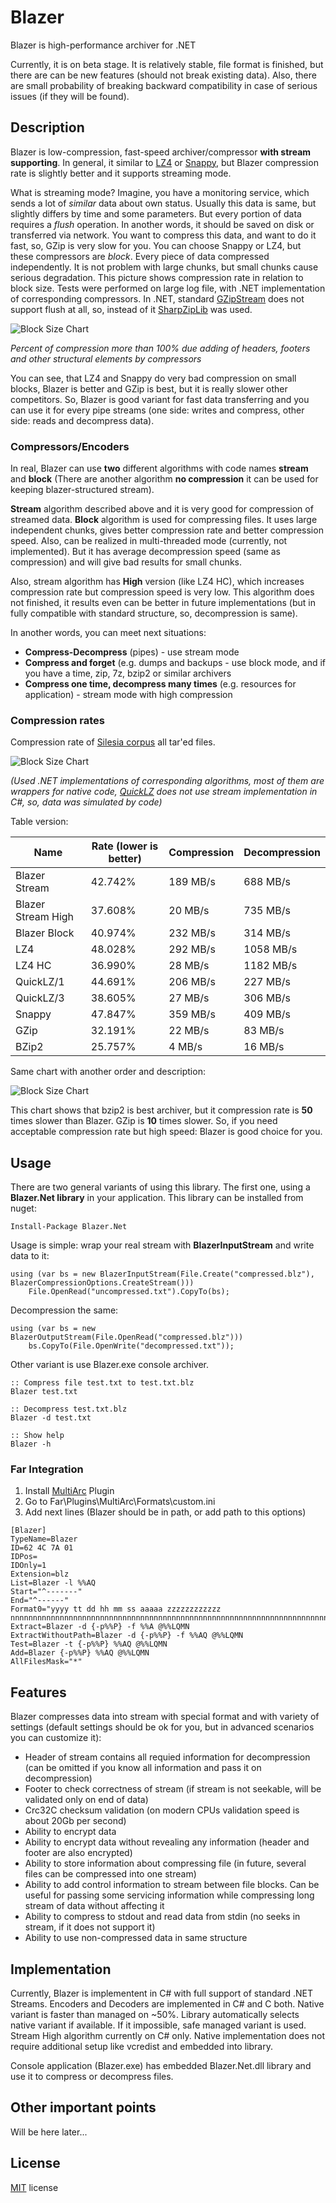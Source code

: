 # Blazer
Blazer is high-performance archiver for .NET

Currently, it is on beta stage. It is relatively stable, file format is finished, but there are can be new features (should not break existing data). Also, there are small probability of 
breaking backward compatibility in case of serious issues (if they will be found).

## Description

Blazer is low-compression, fast-speed archiver/compressor **with stream supporting**.
In general, it similar to [LZ4](http://www.lz4.org/) or [Snappy](http://google.github.io/snappy/), but Blazer compression rate is slightly better and it supports streaming mode.

What is streaming mode? Imagine, you have a monitoring service, which sends a lot of *similar* data about own status. Usually this data is same, but slightly differs by time and some parameters. But every portion of data requires a *flush* operation. In another words, it should be saved on disk or transferred via network.
You want to compress this data, and want to do it fast, so, GZip is very slow for you. You can choose Snappy or LZ4, but these compressors are *block*. Every piece of data compressed independently. It is not problem with large chunks, but small chunks cause serious degradation.
This picture shows compression rate in relation to block size. Tests were performed on large log file, with .NET implementation of corresponding compressors. In .NET, standard [GZipStream](https://msdn.microsoft.com/en-us/library/system.io.compression.gzipstream(v=vs.110).aspx) does not support flush at all, so, instead of it [SharpZipLib](https://icsharpcode.github.io/SharpZipLib/) was used.

![Block Size Chart](Doc/Images/chart_blocksize1.png)

*Percent of compression more than 100% due adding of headers, footers and other structural elements by compressors*

You can see, that LZ4 and Snappy do very bad compression on small blocks, Blazer is better and GZip is best, but it is really slower other competitors. So, Blazer is good variant for fast data transferring and you can use it for every pipe streams (one side: writes and compress, other side: reads and decompress data).

### Compressors/Encoders
In real, Blazer can use **two** different algorithms with code names **stream** and **block** (There are another algorithm **no compression** it can be used for keeping blazer-structured stream).

**Stream** algorithm described above and it is very good for compression of streamed data. 
**Block** algorithm is used for compressing files. It uses large independent chunks, gives better compression rate and better compression speed. Also, can be realized in multi-threaded mode (currently, not implemented). But it has average decompression speed (same as compression) and will give bad results for small chunks.

Also, stream algorithm has **High** version (like LZ4 HC), which increases compression rate but compression speed is very low. This algorithm does not finished, it results even can be better in future implementations (but in fully compatible with standard structure, so, decompression is same).

In another words, you can meet next situations:

* **Compress-Decompress** (pipes) - use stream mode
* **Compress and forget** (e.g. dumps and backups - use block mode, and if you have a time, zip, 7z, bzip2 or similar archivers
* **Compress one time, decompress many times** (e.g. resources for application) - stream mode with high compression

### Compression rates

Compression rate of [Silesia corpus](http://sun.aei.polsl.pl/~sdeor/index.php?page=silesia) all tar'ed files.

![Block Size Chart](Doc/Images/chart_comprrate1.png)

*(Used .NET implementations of corresponding algorithms, most of them are wrappers for native code, [QuickLZ](http://www.quicklz.com/) does not use stream implementation in C#, so, data was simulated by code)*

Table version:

Name                | Rate (lower is better)  | Compression | Decompression 
--------------------|-------------------------|-------------|---------------------------
Blazer Stream       | 42.742%                 | 189 MB/s    | 688 MB/s
Blazer Stream High  | 37.608%                 | 20  MB/s    | 735 MB/s
Blazer Block        | 40.974%                 | 232 MB/s    | 314 MB/s
LZ4                 | 48.028%                 | 292 MB/s    | 1058 MB/s
LZ4 HC              | 36.990%                 | 28  MB/s    | 1182 MB/s
QuickLZ/1           | 44.691%                 | 206 MB/s    | 227 MB/s
QuickLZ/3           | 38.605%                 | 27  MB/s    | 306 MB/s
Snappy              | 47.847%                 | 359 MB/s    | 409 MB/s
GZip                | 32.191%                 | 22  MB/s    | 83 MB/s
BZip2               | 25.757%                 | 4   MB/s    | 16 MB/s


Same chart with another order and description:

![Block Size Chart](Doc/Images/chart_comprrate2.png)

This chart shows that bzip2 is best archiver, but it compression rate is **50** times slower than Blazer. GZip is **10** times slower. So, if you need acceptable compression rate but high speed:
Blazer is good choice for you. 

## Usage

There are two general variants of using this library. The first one, using a **Blazer.Net library** in your application. This library can be installed from nuget:

```
Install-Package Blazer.Net
```

Usage is simple: wrap your real stream with **BlazerInputStream** and write data to it:

```
using (var bs = new BlazerInputStream(File.Create("compressed.blz"), BlazerCompressionOptions.CreateStream()))
	File.OpenRead("uncompressed.txt").CopyTo(bs);
```

Decompression the same:

```
using (var bs = new BlazerOutputStream(File.OpenRead("compressed.blz")))
	bs.CopyTo(File.OpenWrite("decompressed.txt"));
```

Other variant is use Blazer.exe console archiver. 

```
:: Compress file test.txt to test.txt.blz
Blazer test.txt

:: Decompress test.txt.blz
Blazer -d test.txt

:: Show help
Blazer -h
```

### Far Integration

1. Install [MultiArc](http://plugring.farmanager.com/plugin.php?pid=915) Plugin
2. Go to Far\Plugins\MultiArc\Formats\custom.ini
3. Add next lines (Blazer should be in path, or add path to this options)

```
[Blazer]
TypeName=Blazer
ID=62 4C 7A 01
IDPos=
IDOnly=1
Extension=blz
List=Blazer -l %%AQ
Start="^-------"
End="^------"
Format0="yyyy tt dd hh mm ss aaaaa zzzzzzzzzzzz  nnnnnnnnnnnnnnnnnnnnnnnnnnnnnnnnnnnnnnnnnnnnnnnnnnnnnnnnnnnnnnnnnnnnnnnnnnnnnnnnnnnnnnnnnnnnnnnnnnnnnnnnnnnnnnnnnnnnnnnnnnnnnnnnnnnnnnnnnnnnnnnnnnnnnnnnnnnnnnnnnnnnnnnnnnnnnnnnnnnnnnnnnnnnnnnnnnnnnnnnnnnnnnnnnnnnnnnnnnnnnnnnnnnnnnnnnnnnnnnnnnnnnnnnnnnnnnnn"
Extract=Blazer -d {-p%%P} -f %%A @%%LQMN
ExtractWithoutPath=Blazer -d {-p%%P} -f %%AQ @%%LQMN
Test=Blazer -t {-p%%P} %%AQ @%%LQMN
Add=Blazer {-p%%P} %%AQ @%%LQMN
AllFilesMask="*"
```


## Features

Blazer compresses data into stream with special format and with variety of settings (default settings should be ok for you, but in advanced scenarios you can customize it):

* Header of stream contains all requied information for decompression (can be omitted if you know all information and pass it on decompression)
* Footer to check correctness of stream (if stream is not seekable, will be validated only on end of data)
* Crc32C checksum validation (on modern CPUs validation speed is about 20Gb per second)
* Ability to encrypt data
* Ability to encrypt data without revealing any information (header and footer are also encrypted)
* Ability to store information about compressing file (in future, several files can be compressed into one stream)
* Ability to add control information to stream between file blocks. Can be useful for passing some servicing information while compressing long stream of data without affecting it
* Ability to compress to stdout and read data from stdin (no seeks in stream, if it does not support it)
* Ability to use non-compressed data in same structure

## Implementation

Currently, Blazer is implementent in C# with full support of standard .NET Streams. Encoders and Decoders are implemented in C# and C both.
Native variant is faster than managed on ~50%. Library automatically selects native variant if available. If it impossible, safe managed variant is used.
Stream High algorithm currently on C# only.
Native implementation does not require additional setup like vcredist and embedded into library.

Console application (Blazer.exe) has embedded Blazer.Net.dll library and use it to compress or decompress files.


## Other important points

Will be here later...

## License

[MIT](https://github.com/force-net/blazer/blob/develop/LICENSE) license
